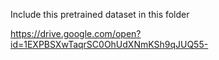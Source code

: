 Include this pretrained dataset in this folder

https://drive.google.com/open?id=1EXPBSXwTaqrSC0OhUdXNmKSh9qJUQ55-